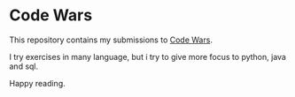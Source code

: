 # Code Wars

This repository contains my submissions to [Code Wars](https://www.codewars.com/users/Kev_cabrera).

I try exercises in many language, but i try to give more focus to python, java and sql.

Happy reading.
